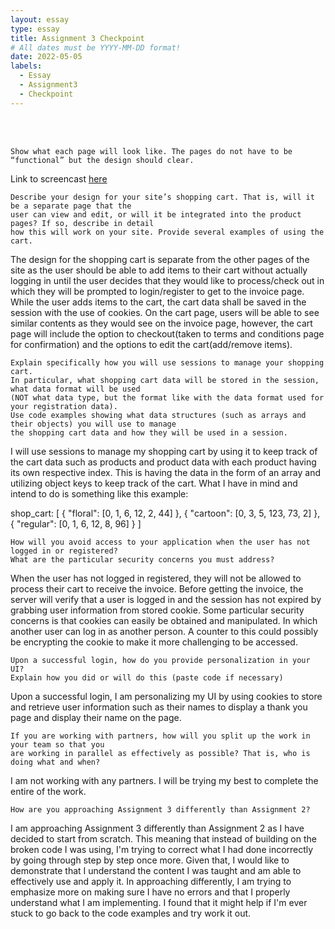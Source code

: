 ```yaml
---
layout: essay
type: essay
title: Assignment 3 Checkpoint
# All dates must be YYYY-MM-DD format!
date: 2022-05-05
labels:
  - Essay
  - Assignment3
  - Checkpoint
---
```


<br>
<br>


```
Show what each page will look like. The pages do not have to be “functional” but the design should clear. 
```
Link to screencast <a href="">here</a>
<br>

```
Describe your design for your site’s shopping cart. That is, will it be a separate page that the 
user can view and edit, or will it be integrated into the product pages? If so, describe in detail 
how this will work on your site. Provide several examples of using the cart.
```
The design for the shopping cart is separate from the other pages of the site as the user should be able to add items to their cart without actually logging in until the user decides that they would like to process/check out in which they will be prompted to login/register to get to the invoice page. While the user adds items to the cart, the cart data shall be saved in the session with the use of cookies. On the cart page, users will be able to see similar contents as they would see on the invoice page, however, the cart page will include the option to checkout(taken to terms and conditions page for confirmation) and the options to edit the cart(add/remove items). 
<br>

```
Explain specifically how you will use sessions to manage your shopping cart. 
In particular, what shopping cart data will be stored in the session, what data format will be used 
(NOT what data type, but the format like with the data format used for your registration data). 
Use code examples showing what data structures (such as arrays and their objects) you will use to manage
the shopping cart data and how they will be used in a session.
```
I will use sessions to manage my shopping cart by using it to keep track of the cart data such as products and product data with each product having its own respective index. This is having the data in the form of an array and utilizing object keys to keep track of the cart. What I have in mind and intend to do is something like this example:

shop_cart: 
[
{
"floral": [0, 1, 6, 12, 2, 44]
},
{
"cartoon": [0, 3, 5, 123, 73, 2]
},
{
"regular": [0, 1, 6, 12, 8, 96]
}
]
<br>

```
How will you avoid access to your application when the user has not logged in or registered? 
What are the particular security concerns you must address?
```
When the user has not logged in registered, they will not be allowed to process their cart to receive the invoice. Before getting the invoice, the server will verify that a user is logged in and the session has not expired by grabbing user information from stored cookie. Some particular security concerns is that cookies can easily be obtained and manipulated. In which another user can log in as another person. A counter to this could possibly be encrypting the cookie to make it more challenging to be accessed. 
<br>

```
Upon a successful login, how do you provide personalization in your UI? 
Explain how you did or will do this (paste code if necessary)
```
Upon a successful login, I am personalizing my UI by using cookies to store and retrieve user information such as their names to display a thank you page and display their name on the page. 
<br>

```
If you are working with partners, how will you split up the work in your team so that you 
are working in parallel as effectively as possible? That is, who is doing what and when?
```
I am not working with any partners. I will be trying my best to complete the entire of the work.
<br>

```
How are you approaching Assignment 3 differently than Assignment 2?
```
I am approaching Assignment 3 differently than Assignment 2 as I have decided to start from scratch. This meaning that instead of building on the broken code I was using, I'm trying to correct what I had done incorrectly by going through step by step once more. Given that, I would like to demonstrate that I understand the content I was taught and am able to effectively use and apply it. In approaching differently, I am trying to emphasize more on making sure I have no errors and that I properly understand what I am implementing. I found that it might help if I'm ever stuck to go back to the code examples and try work it out.

<br>
<br>


